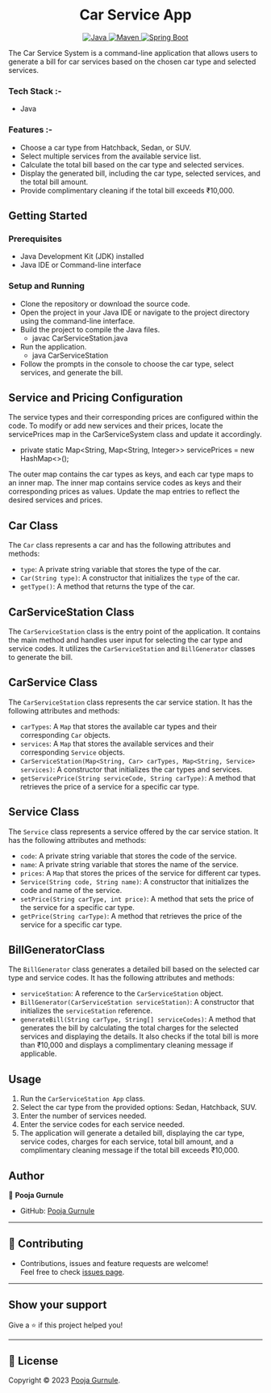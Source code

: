<h1 align = "center"> Car Service App </h1>
<p align="center">
<a href="Java url">
    <img alt="Java" src="https://img.shields.io/badge/Java->=8-darkblue.svg" />
</a>
<a href="Maven url" >
    <img alt="Maven" src="https://img.shields.io/badge/maven-3.0.5-brightgreen.svg" />
</a>
<a href="Spring Boot url" >
    <img alt="Spring Boot" src="https://img.shields.io/badge/Spring Boot-3.0.6-brightgreen.svg" />
</a>

The Car Service System is a command-line application that allows users to generate a bill for car services based on the chosen car type and selected services.

### Tech Stack :-
* Java

### Features :-
* Choose a car type from Hatchback, Sedan, or SUV.
* Select multiple services from the available service list.
* Calculate the total bill based on the car type and selected services.
* Display the generated bill, including the car type, selected services, and the total bill amount.
* Provide complimentary cleaning if the total bill exceeds ₹10,000.

## Getting Started
### Prerequisites
* Java Development Kit (JDK) installed
* Java IDE or Command-line interface
### Setup and Running
* Clone the repository or download the source code.
* Open the project in your Java IDE or navigate to the project directory using the command-line interface.
* Build the project to compile the Java files.
  - javac CarServiceStation.java
* Run the application.
   - java CarServiceStation
* Follow the prompts in the console to choose the car type, select services, and generate the bill.

## Service and Pricing Configuration
The service types and their corresponding prices are configured within the code. To modify or add new services and their prices, locate the servicePrices map in the CarServiceSystem class and update it accordingly.
 - private static Map<String, Map<String, Integer>> servicePrices = new HashMap<>();

The outer map contains the car types as keys, and each car type maps to an inner map. The inner map contains service codes as keys and their corresponding prices as values. Update the map entries to reflect the desired services and prices.

## Car Class
The `Car` class represents a car and has the following attributes and methods:
- `type`: A private string variable that stores the type of the car.
- `Car(String type)`: A constructor that initializes the `type` of the car.
- `getType()`: A method that returns the type of the car.

## CarServiceStation Class
The `CarServiceStation` class is the entry point of the application. It contains the main method and handles user input for selecting the car type and service codes. It utilizes the `CarServiceStation` and `BillGenerator` classes to generate the bill.

## CarService Class
The `CarServiceStation` class represents the car service station. It has the following attributes and methods:
- `carTypes`: A `Map` that stores the available car types and their corresponding `Car` objects.
- `services`: A `Map` that stores the available services and their corresponding `Service` objects.
- `CarServiceStation(Map<String, Car> carTypes, Map<String, Service> services)`: A constructor that initializes the car types and services.
- `getServicePrice(String serviceCode, String carType)`: A method that retrieves the price of a service for a specific car type.

## Service Class
The `Service` class represents a service offered by the car service station. It has the following attributes and methods:
- `code`: A private string variable that stores the code of the service.
- `name`: A private string variable that stores the name of the service.
- `prices`: A `Map` that stores the prices of the service for different car types.
- `Service(String code, String name)`: A constructor that initializes the code and name of the service.
- `setPrice(String carType, int price)`: A method that sets the price of the service for a specific car type.
- `getPrice(String carType)`: A method that retrieves the price of the service for a specific car type.

## BillGeneratorClass
The `BillGenerator` class generates a detailed bill based on the selected car type and service codes. It has the following attributes and methods:
- `serviceStation`: A reference to the `CarServiceStation` object.
- `BillGenerator(CarServiceStation serviceStation)`: A constructor that initializes the `serviceStation` reference.
- `generateBill(String carType, String[] serviceCodes)`: A method that generates the bill by calculating the total charges for the selected services and displaying the details. It also checks if the total bill is more than ₹10,000 and displays a complimentary cleaning message if applicable.

## Usage
1. Run the `CarServiceStation App` class.
2. Select the car type from the provided options: Sedan, Hatchback, SUV.
3. Enter the number of services needed.
4. Enter the service codes for each service needed.
5. The application will generate a detailed bill, displaying the car type, service codes, charges for each service, total bill amount, and a complimentary cleaning message if the total bill exceeds ₹10,000.

## Author
👤 **Pooja Gurnule**
* GitHub: [Pooja Gurnule](https://github.com/poojagurnule)

---

## 🤝 Contributing

 - Contributions, issues and feature requests are welcome!<br />Feel free to check [issues page]("url").
---

## Show your support
Give a ⭐️ if this project helped you!

---

## 📝 License
Copyright © 2023 [Pooja Gurnule](https://github.com/poojagurnule).<br />
